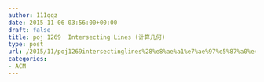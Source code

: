 ```yaml
---
author: 111qqz
date: 2015-11-06 03:56:00+00:00
draft: false
title: poj 1269  Intersecting Lines (计算几何)
type: post
url: /2015/11/poj1269intersectinglines%28%e8%ae%a1%e7%ae%97%e5%87%a0%e4%bd%95%29/
categories:
- ACM
---
```



